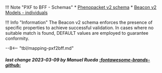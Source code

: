 !!! Note "PXF to BFF - Schemas"
    * [Phenopacket v2 schema](https://phenopacket-schema.readthedocs.io/en/latest/phenopacket.html)
    * [Beacon v2 Models - individuals](https://docs.genomebeacons.org/schemas-md/individuals_defaultSchema)

!!! Info "Information"
     The Beacon v2 schema enforces the presence of specific properties to achieve successful validation. In cases where no suitable match is found, DEFAULT values are employed to guarantee conformity.

--8<-- "tbl/mapping-pxf2bff.md"

##### last change 2023-03-09 by Manuel Rueda [:fontawesome-brands-github:](https://github.com/mrueda)
